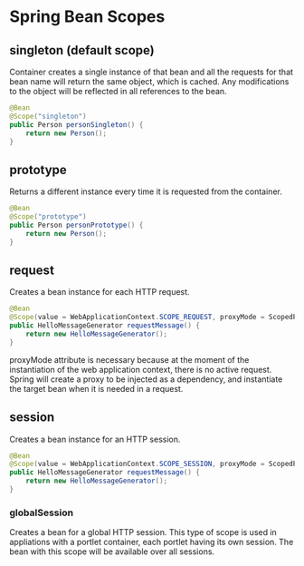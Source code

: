 # Spring Bean Scopes

## singleton (default scope)
Container creates a single instance of that bean and all the requests for that bean name will return the same object, which is cached.
Any modifications to the object will be reflected in all references to the bean. 

```java
@Bean
@Scope("singleton")
public Person personSingleton() {
    return new Person();
}
```

## prototype
Returns a different instance every time it is requested from the container.

```java
@Bean
@Scope("prototype")
public Person personPrototype() {
    return new Person();
}
```

## request
Creates a bean instance for each HTTP request.

```java
@Bean
@Scope(value = WebApplicationContext.SCOPE_REQUEST, proxyMode = ScopedProxyMode.TARGET_CLASS)
public HelloMessageGenerator requestMessage() {
    return new HelloMessageGenerator();
}
```
proxyMode attribute is necessary because at the moment of the instantiation of the web application context, there is no active request. Spring will create a proxy to be injected as a dependency, and instantiate the target bean when it is needed in a request.

## session
Creates a bean instance for an HTTP session.

```java
@Bean
@Scope(value = WebApplicationContext.SCOPE_SESSION, proxyMode = ScopedProxyMode.TARGET_CLASS)
public HelloMessageGenerator requestMessage() {
    return new HelloMessageGenerator();
}
```

### globalSession
Creates a bean for a global HTTP session. This type of scope is used in appliations with a portlet container, each portlet having its own session. The bean with this scope will be available over all sessions.
